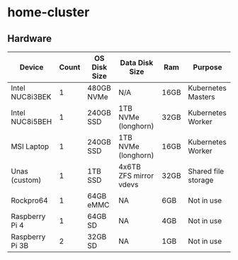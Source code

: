 # home-cluster

## Hardware

| Device          | Count | OS Disk Size | Data Disk Size         | Ram  | Purpose             |
| --------------- | ----- | ------------ | ---------------------- | ---- | ------------------- |
| Intel NUC8i3BEK | 1     | 480GB NVMe   | N/A                    | 16GB | Kubernetes Masters  |
| Intel NUC8i5BEH | 1     | 240GB SSD    | 1TB NVMe (longhorn)    | 32GB | Kubernetes Worker   |
| MSI Laptop      | 1     | 240GB SSD    | 1TB NVMe (longhorn)    | 16GB | Kubernetes Worker   |
| Unas (custom)   | 1     | 1TB SSD      | 4x6TB ZFS mirror vdevs | 32GB | Shared file storage |
| Rockpro64       | 1     | 64GB eMMC    | NA                     | 6GB  | Not in use          |
| Raspberry Pi 4  | 1     | 64GB SD      | NA                     | 4GB  | Not in use          |
| Raspberry Pi 3B | 2     | 32GB SD      | NA                     | 1GB  | Not in use          |
